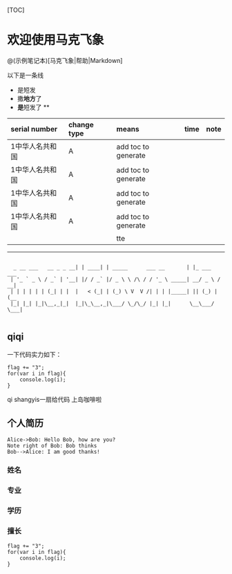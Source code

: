 
 [TOC]
# 欢迎使用马克飞象

@(示例笔记本)[马克飞象|帮助|Markdown]

以下是一条线
- 是短发
- 撒**地方**了
- **是**短发了
**

| serial number | change type | means | time | note |
|:----|:----|:----|:----|:----|
| 1中华人名共和国 | A | add toc to generate | | |
| 1中华人名共和国 | A | add toc to generate | | |
| 1中华人名共和国 | A | add toc to generate | | |
| 1中华人名共和国 | A | add toc to generate | | |
| | |  tte | | |

------------
```

  _ __ ___   __ _ _ __| | ____| | _____      ___ __       | |_ ___   ___ 
 | '_ ` _ \ / _` | '__| |/ / _` |/ _ \ \ /\ / / '_ \ _____| __/ _ \ / __|
 | | | | | | (_| | |  |   < (_| | (_) \ V  V /| | | |_____| || (_) | (__ 
 |_| |_| |_|\__,_|_|  |_|\_\__,_|\___/ \_/\_/ |_| |_|      \__\___/ \___|
 
```
## qiqi
一下代码实力如下：
```var falg = {}
flag += "3";
for(var i in flag){
    console.log(i);
}
```
qi shangyis一扇给代码
上岛咖啡啦
## 个人简历

```sequence
Alice->Bob: Hello Bob, how are you?
Note right of Bob: Bob thinks
Bob-->Alice: I am good thanks!
```
### 姓名
### 专业
### 学历
### 擅长
```var falg = {}
flag += "3";
for(var i in flag){
    console.log(i);
}
```
##

